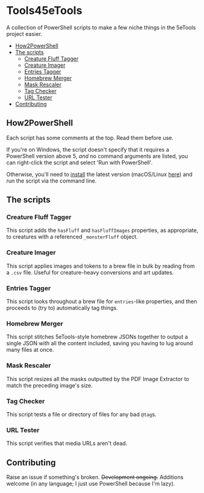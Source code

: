 # Tools45eTools

A collection of PowerShell scripts to make a few niche things in the 5eTools project easier.

- [How2PowerShell](#how2powershell)
- [The scripts](#the-scripts)
  - [Creature Fluff Tagger](#creature-fluff-tagger)
  - [Creature Imager](#creature-imager)
  - [Entries Tagger](#entries-tagger)
  - [Homebrew Merger](#homebrew-merger)
  - [Mask Rescaler](#mask-rescaler)
  - [Tag Checker](#tag-checker)
  - [URL Tester](#url-tester)
- [Contributing](#contributing)

## How2PowerShell

Each script has some comments at the top. Read them before use.

If you're on Windows, the script doesn't specify that it requires a PowerShell version above 5, _and_ no command arguments are listed, you can right-click the script and select 'Run with PowerShell'.

Otherwise, you'll need to [install](https://learn.microsoft.com/en-us/powershell/scripting/install/installing-powershell-on-windows) the latest version (macOS/Linux [here](https://github.com/powershell/powershell)) and run the script via the command line.

## The scripts

### Creature Fluff Tagger

This script adds the `hasFluff` and `hasFluffImages` properties, as appropriate, to creatures with a referenced `_monsterFluff` object.

### Creature Imager

This script applies images and tokens to a brew file in bulk by reading from a `.csv` file. Useful for creature-heavy conversions and art updates.

### Entries Tagger

This script looks throughout a brew file for `entries`-like properties, and then proceeds to (try to) automatically tag things.

### Homebrew Merger

This script stitches 5eTools-style homebrew JSONs together to output a single JSON with all the content included, saving you having to lug around many files at once.

### Mask Rescaler

This script resizes all the masks outputted by the PDF Image Extractor to match the preceding image's size.

### Tag Checker

This script tests a file or directory of files for any bad `@tag`s.

### URL Tester

This script verifies that media URLs aren't dead.

## Contributing

Raise an issue if something's broken. ~~Development ongoing.~~ Additions welcome (in any language; I just use PowerShell because I'm lazy).
